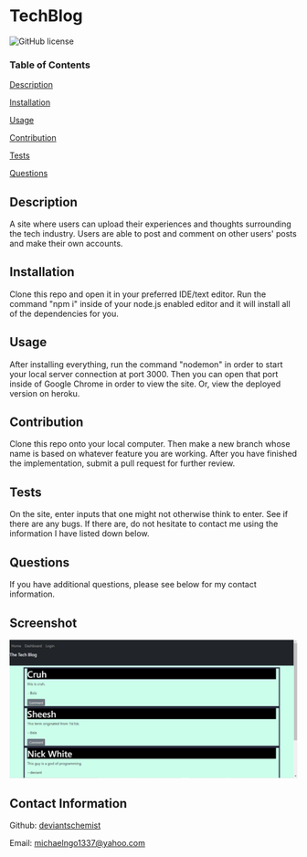   # TechBlog

  
  ![GitHub license](https://img.shields.io/badge/license-None-blue.svg)

      

  ### Table of Contents
  [Description](https://github.com/DeviantSchemist/TechBlog#description)

  [Installation](https://github.com/DeviantSchemist/TechBlog#installation)

  [Usage](https://github.com/DeviantSchemist/TechBlog#usage)

  [Contribution](https://github.com/DeviantSchemist/TechBlog#contribution)

  [Tests](https://github.com/DeviantSchemist/TechBlog#tests)

  [Questions](https://github.com/DeviantSchemist/TechBlog#questions)

  ## Description
  A site where users can upload their experiences and thoughts surrounding the tech industry. Users are able to post and comment on other users' posts and make their own accounts.

  ## Installation
  Clone this repo and open it in your preferred IDE/text editor. Run the command "npm i" inside of your node.js enabled editor and it will install all of the dependencies for you.

  ## Usage
  After installing everything, run the command "nodemon" in order to start your local server connection at port 3000. Then you can open that port inside of Google Chrome in order to view the site. Or, view the deployed version on heroku.

  ## Contribution
  Clone this repo onto your local computer. Then make a new branch whose name is based on whatever feature you are working. After you have finished the implementation, submit a pull request for further review.

  ## Tests
  On the site, enter inputs that one might not otherwise think to enter. See if there are any bugs. If there are, do not hesitate to contact me using the information I have listed down below.

  ## Questions
  If you have additional questions, please see below for my contact information.

  ## Screenshot
  <img src="./TechBlog.png" alt="Tech Blog"/>

  ## Contact Information

  Github: [deviantschemist](https://github.com/deviantschemist)

  Email: michaelngo1337@yahoo.com
  